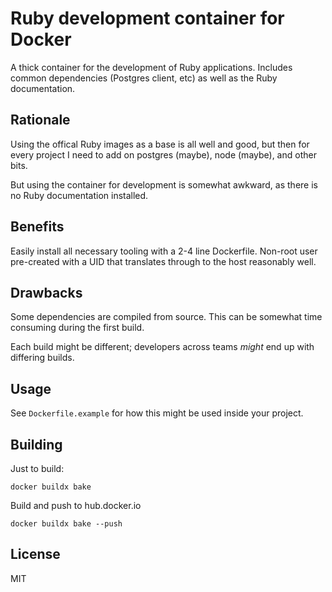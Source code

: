 # Ruby development container for Docker

A thick container for the development of Ruby applications. Includes common
dependencies (Postgres client, etc) as well as the Ruby documentation.

## Rationale

Using the offical Ruby images as a base is all well and good, but then for
every project I need to add on postgres (maybe), node (maybe), and other bits.

But using the container for development is somewhat awkward, as there is no
Ruby documentation installed. 

## Benefits

Easily install all necessary tooling with a 2-4 line Dockerfile. Non-root user
pre-created with a UID that translates through to the host reasonably well.

## Drawbacks

Some dependencies are compiled from source. This can be somewhat time consuming
during the first build.

Each build might be different; developers across teams _might_ end up with
differing builds.

## Usage

See `Dockerfile.example` for how this might be used inside your project.

## Building

Just to build:

	docker buildx bake

Build and push to hub.docker.io

	docker buildx bake --push

## License

MIT
